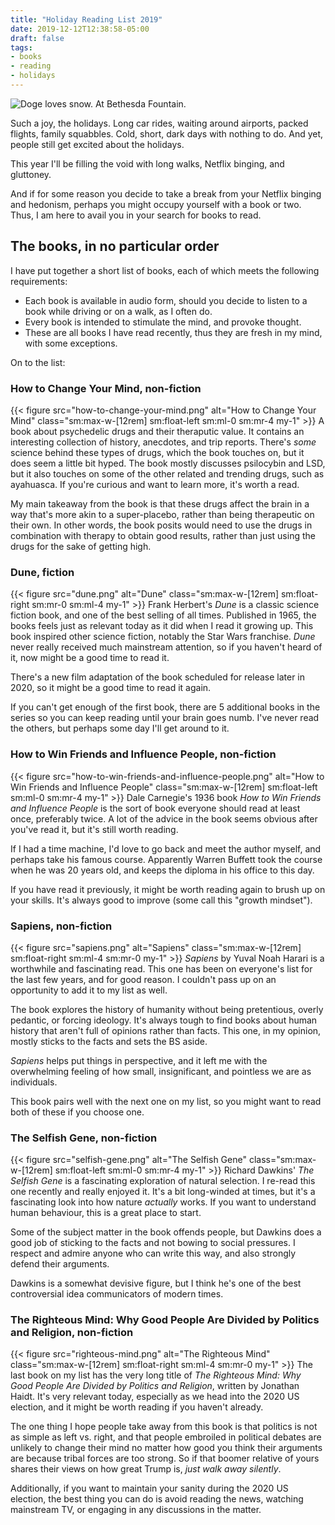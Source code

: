```yaml
---
title: "Holiday Reading List 2019"
date: 2019-12-12T12:38:58-05:00
draft: false
tags:
- books
- reading
- holidays
---
```

![Doge loves snow. At Bethesda Fountain.](cover.jpg "Doge loves snow. At Bethesda Fountain.")

Such a joy, the holidays. Long car rides, waiting around airports, packed flights, family squabbles. Cold, short, dark days with nothing to do. And yet, people still get excited about the holidays.

This year I'll be filling the void with long walks, Netflix binging, and gluttoney.

And if for some reason you decide to take a break from your Netflix binging and hedonism, perhaps you might occupy yourself with a book or two. Thus, I am here to avail you in your search for books to read.

## The books, in no particular order

I have put together a short list of books, each of which meets the following requirements:

- Each book is available in audio form, should you decide to listen to a book while driving or on a walk, as I often do.
- Every book is intended to stimulate the mind, and provoke thought.
- These are all books I have read recently, thus they are fresh in my mind, with some exceptions.

On to the list:

### How to Change Your Mind, non-fiction

{{< figure
    src="how-to-change-your-mind.png"
    alt="How to Change Your Mind"
    class="sm:max-w-[12rem] sm:float-left sm:ml-0 sm:mr-4 my-1"
    >}}
A book about psychedelic drugs and their theraputic value. It contains an interesting collection of history, anecdotes, and trip reports. There's _some_ science behind these types of drugs, which the book touches on, but it does seem a little bit hyped. The book mostly discusses psilocybin and LSD, but it also touches on some of the other related and trending drugs, such as ayahuasca. If you're curious and want to learn more, it's worth a read.

My main takeaway from the book is that these drugs affect the brain in a way that's more akin to a super-placebo, rather than being therapeutic on their own. In other words, the book posits would need to use the drugs in combination with therapy to obtain good results, rather than just using the drugs for the sake of getting high.

### Dune, fiction

{{< figure
    src="dune.png"
    alt="Dune"
    class="sm:max-w-[12rem] sm:float-right sm:mr-0 sm:ml-4 my-1"
    >}}
Frank Herbert's _Dune_ is a classic science fiction book, and one of the best selling of all times. Published in 1965, the books feels just as relevant today as it did when I read it growing up. This book inspired other science fiction, notably the Star Wars franchise. _Dune_ never really received much mainstream attention, so if you haven't heard of it, now might be a good time to read it.

There's a new film adaptation of the book scheduled for release later in 2020, so it might be a good time to read it again.

If you can't get enough of the first book, there are 5 additional books in the series so you can keep reading until your brain goes numb. I've never read the others, but perhaps some day I'll get around to it.

### How to Win Friends and Influence People, non-fiction

{{< figure
    src="how-to-win-friends-and-influence-people.png"
    alt="How to Win Friends and Influence People"
    class="sm:max-w-[12rem] sm:float-left sm:ml-0 sm:mr-4 my-1"
    >}}
Dale Carnegie's 1936 book _How to Win Friends and Influence People_ is the sort of book everyone should read at least once, preferably twice. A lot of the advice in the book seems obvious after you've read it, but it's still worth reading.

If I had a time machine, I'd love to go back and meet the author myself, and perhaps take his famous course. Apparently Warren Buffett took the course when he was 20 years old, and keeps the diploma in his office to this day.

If you have read it previously, it might be worth reading again to brush up on your skills. It's always good to improve (some call this "growth mindset").

### Sapiens, non-fiction

{{< figure
    src="sapiens.png"
    alt="Sapiens"
    class="sm:max-w-[12rem] sm:float-right sm:ml-4 sm:mr-0 my-1"
    >}}
_Sapiens_ by Yuval Noah Harari is a worthwhile and fascinating read. This one has been on everyone's list for the last few years, and for good reason. I couldn't pass up on an opportunity to add it to my list as well.

The book explores the history of humanity without being pretentious, overly pedantic, or forcing ideology. It's always tough to find books about human history that aren't full of opinions rather than facts. This one, in my opinion, mostly sticks to the facts and sets the BS aside.

_Sapiens_ helps put things in perspective, and it left me with the overwhelming feeling of how small, insignificant, and pointless we are as individuals.

This book pairs well with the next one on my list, so you might want to read both of these if you choose one.

### The Selfish Gene, non-fiction

{{< figure
    src="selfish-gene.png"
    alt="The Selfish Gene"
    class="sm:max-w-[12rem] sm:float-left sm:ml-0 sm:mr-4 my-1"
    >}}
Richard Dawkins' _The Selfish Gene_ is a fascinating exploration of natural selection. I re-read this one recently and really enjoyed it. It's a bit long-winded at times, but it's a fascinating look into how nature _actually_ works. If you want to understand human behaviour, this is a great place to start.

Some of the subject matter in the book offends people, but Dawkins does a good job of sticking to the facts and not bowing to social pressures. I respect and admire anyone who can write this way, and also strongly defend their arguments.

Dawkins is a somewhat devisive figure, but I think he's one of the best controversial idea communicators of modern times.

### The Righteous Mind: Why Good People Are Divided by Politics and Religion, non-fiction

{{< figure
    src="righteous-mind.png"
    alt="The Righteous Mind"
    class="sm:max-w-[12rem] sm:float-right sm:ml-4 sm:mr-0 my-1"
    >}}
The last book on my list has the very long title of _The Righteous Mind: Why Good People Are Divided by Politics and Religion_, written by Jonathan Haidt.  It's very relevant today, especially as we head into the 2020 US election, and it might be worth reading if you haven't already.

The one thing I hope people take away from this book is that politics is not as simple as left vs. right, and that people embroiled in political debates are unlikely to change their mind no matter how good you think their arguments are because tribal forces are too strong. So if that boomer relative of yours shares their views on how great Trump is, _just walk away silently_.

Additionally, if you want to maintain your sanity during the 2020 US election, the best thing you can do is avoid reading the news, watching mainstream TV, or engaging in any discussions in the matter.
